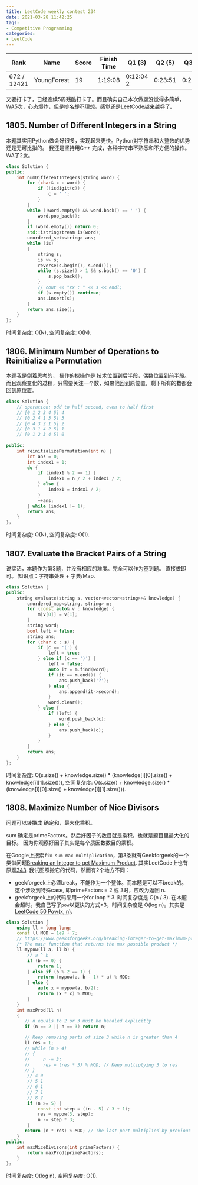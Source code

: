 ```yaml
---
title: LeetCode weekly contest 234
date: 2021-03-28 11:42:25
tags:
- Competitive Programming
categories:
- LeetCode
---
```



| Rank |	Name |	Score |	Finish Time | 	Q1 (3) |	Q2 (5) |	Q3 (5) |	Q4 (6)|
|--|--|--|--|--|--|--|--|
| 672 / 12421 | YoungForest | 19 | 1:19:08 | 0:12:04  2 | 0:23:51 | 0:29:26 | 0:54:08  3 |

又要打卡了，已经连续5周残酷打卡了。而且确实自己本次做题没觉得多简单，WA5次，心态爆炸，但是排名却不理想。感觉还是LeetCode越来越卷了。

<!-- more -->

## 1805. Number of Different Integers in a String

本题其实用Python做会好很多，实现起来更快。Python对字符串和大整数的优势还是无可比拟的。
我还是坚持用C++ 完成，各种字符串不熟悉和不方便的操作。WA了2发。

```cpp
class Solution {
public:
    int numDifferentIntegers(string word) {
        for (char& c : word) {
            if (!isdigit(c)) {
                c = ' ';
            }
        }
        while (!word.empty() && word.back() == ' ') {
            word.pop_back();
        }
        if (word.empty()) return 0;
        std::istringstream is(word);
        unordered_set<string> ans;
        while (is)
        {
            string s;
            is >> s;
            reverse(s.begin(), s.end());
            while (s.size() > 1 && s.back() == '0') {
                s.pop_back();
            }
            // cout << "xx : " << s << endl;
            if (s.empty()) continue;
            ans.insert(s);
        }
        return ans.size();
    }
};
```

时间复杂度: O(N),
空间复杂度: O(N).

## 1806. Minimum Number of Operations to Reinitialize a Permutation

本题我是倒着思考的，
操作的拟操作是 技术位置到后半段，偶数位置到前半段。
而且观察变化的过程，只需要关注一个数，如果他回到原位置，剩下所有的数都会回到原位置。

```cpp
class Solution {
    // operation: odd to half second, even to half first
    // [0 1 2 3 4 5] 4
    // [0 2 4 1 3 5] 3
    // [0 4 3 2 1 5] 2
    // [0 3 1 4 2 5] 1
    // [0 1 2 3 4 5] 0
    
public:
    int reinitializePermutation(int n) {
        int ans = 0;
        int index1 = 1;
        do {
            if (index1 % 2 == 1) {
                index1 = n / 2 + index1 / 2;
            } else {
                index1 = index1 / 2;
            }
            ++ans;
        } while (index1 != 1);
        return ans;
    }
};
```

时间复杂度: O(N),
空间复杂度: O(1).

## 1807. Evaluate the Bracket Pairs of a String

说实话，本题作为第3题，并没有相应的难度。完全可以作为签到题。
直接做即可。
知识点：字符串处理 + 字典/Map.

```cpp
class Solution {
public:
    string evaluate(string s, vector<vector<string>>& knowledge) {
        unordered_map<string, string> m;
        for (const auto& v : knowledge) {
            m[v[0]] = v[1];
        }
        string word;
        bool left = false;
        string ans;
        for (char c : s) {
            if (c == '(') {
                left = true;
            } else if (c == ')') {
                left = false;
                auto it = m.find(word);
                if (it == m.end()) {
                    ans.push_back('?');
                } else {
                    ans.append(it->second);
                }
                word.clear();
            } else {
                if (left) {
                    word.push_back(c);
                } else {
                    ans.push_back(c);
                }
            }
        }
        return ans;
    }
};
```

时间复杂度: O(s.size() + knowledge.size() * (knowledge[i][0].size() + knowledge[i][1].size())),
空间复杂度: O(s.size() + knowledge.size() * (knowledge[i][0].size() + knowledge[i][1].size())).

## 1808. Maximize Number of Nice Divisors

问题可以转换成 确定和，最大化乘积。

sum 确定是primeFactors。然后好因子的数目就是乘积，也就是题目里最大化的目标。
因为你观察好因子其实是每个质因数数目的乘积。

在Google上搜索`fix sum max multiplication`，第3条就有Geekforgeek的一个类似问题[Breaking an Integer to get Maximum Product](https://www.geeksforgeeks.org/breaking-integer-to-get-maximum-product/). 其实LeetCode上也有原题[343](https://leetcode-cn.com/problems/integer-break/).
我试图照搬它的代码，然而有2个地方不同：
- geekforgeek上必须break，不能作为一个整体。而本题是可以不break的。这个涉及到特殊case, 即primeFactors = 2 或 3时，应改为返回 n.
- geekforgeek上的代码采用一个for loop * 3. 时间复杂度是 O(n / 3). 在本题会超时。我自己写了`pow`以更快的方式*3，时间复杂度是 O(log n)。其实是[LeetCode 50 Pow(x, n)](https://leetcode-cn.com/problems/powx-n/).

```cpp
class Solution {
    using ll = long long;
    const ll MOD = 1e9 + 7;
    // https://www.geeksforgeeks.org/breaking-integer-to-get-maximum-product/
    /* The main function that returns the max possible product */
    ll mypow(ll a, ll b) {
        // a ^ b
        if (b == 0) {
            return 1;
        } else if (b % 2 == 1) {
            return (mypow(a, b - 1) * a) % MOD;
        } else {
            auto x = mypow(a, b/2);
            return (x * x) % MOD;
        }
    }
    int maxProd(ll n)
    {
       // n equals to 2 or 3 must be handled explicitly
       if (n == 2 || n == 3) return n;

       // Keep removing parts of size 3 while n is greater than 4
       ll res = 1;
       // while (n > 4)
       // {
       //     n -= 3;
       //     res = (res * 3) % MOD; // Keep multiplying 3 to res
       // }
        // 4 0
        // 5 1
        // 6 1
        // 7 1
        // 8 2
        if (n >= 5) {
            const int step = ((n - 5) / 3 + 1);
            res = mypow(3, step);
            n -= step * 3;
        }
       return (n * res) % MOD; // The last part multiplied by previous parts
    }
public:
    int maxNiceDivisors(int primeFactors) {
        return maxProd(primeFactors);
    }
};
```

时间复杂度: O(log n),
空间复杂度: O(1).